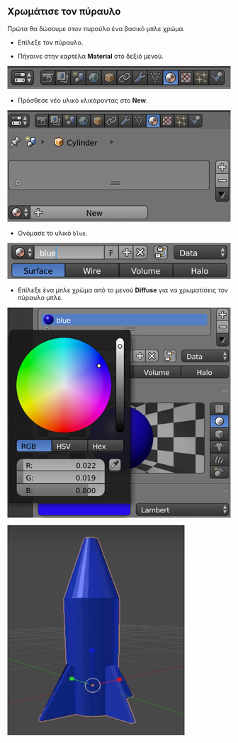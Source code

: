 ## Χρωμάτισε τον πύραυλο

Πρώτα θα δώσουμε στον πυραύλο ένα βασικό μπλε χρώμα.

+ Επίλεξε τον πύραυλο.

+ Πήγαινε στην καρτέλα **Material** στο δεξιό μενού.

![Καρτέλα υλικού](images/blender-material-tab.png)

+ Πρόσθεσε νέο υλικό κλικάροντας στο **New**.

![Προσθήκη νέου υλικού](images/blender-new-material.png)

+ Ονόμασε το υλικό `blue`.

![Ονόμασε το υλικό](images/blender-name-material.png)

+ Επίλεξε ένα μπλε χρώμα από το μενού **Diffuse** για να χρωματίσεις τον πύραυλο μπλε.

![Μπλε υλικό](images/blender-blue-material.png)

![Μπλε πύραυλος](images/blender-blue-rocket.png)